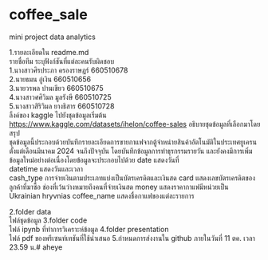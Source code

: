 # coffee_sale
mini project data analytics

1.รายละเอียดใน readme.md 	
รายชื่อทีม ระบุฟังก์ชันที่แต่ละคนรับผิดชอบ<br>
1.นางสาวศิรประภา ครองราษฎร์ 660510678<br>
2.นายธมน อู่เงิน 660510656<br>
3.นายวรพล ปานเขียว 660510675<br>
4.นางสาวศศิวิมล มูลรังษี 660510725 <br>
5.นางสาวสิริวิมล ยางธิสาร 660510728 <br>
ลิ้งค์ของ kaggle ไปยังชุดข้อมูลเริ่มต้น<br>
https://www.kaggle.com/datasets/ihelon/coffee-sales
อธิบายชุดข้อมูลที่เลือกมาโดยสรุป<br>
ชุดข้อมูลนี้ประกอบด้วยบันทึกรายละเอียดการขายกาแฟจากตู้จำหน่ายสินค้าอัตโนมัติในประเทศยูเครน ตั้งแต่เดือนมีนาคม 2024 จนถึงปัจจุบัน โดยบันทึกข้อมูลการทำธุรกรรมรายวัน และยังคงมีการเพิ่มข้อมูลใหม่อย่างต่อเนื่องโดยข้อมูลจะประกอบไปด้วย date แสดงวันที่<br>datetime แสดงวันและเวลา <br>cash_type การจ่ายเงินตามประเภทแบ่งเป็นบัตรเครดิตและเงินสด card แสดงเลขบัตรเครดิตของลูกค้าที่มาซื้อ ช่องที่เว้นว่างหมายถึงคนที่จ่ายเงินสด
money แสดงราคากาแฟมีหน่วยเป็น Ukrainian hryvnias coffee_name แสดงชื่อกาแฟของแต่ละรายการ


2.folder data  	
ไฟล์ชุดข้อมูล
3.folder code 	
ไฟล์ ipynb ที่ทำการวิเคราะห์ข้อมูล
4.folder presentation 	
ไฟล์ pdf ของพรีเซนท์เทชันที่ใช้นำเสนอ
5.กำหนดการส่งงานใน github ภายในวันที่ 11 ตค. เวลา 23.59 น.# aheye
